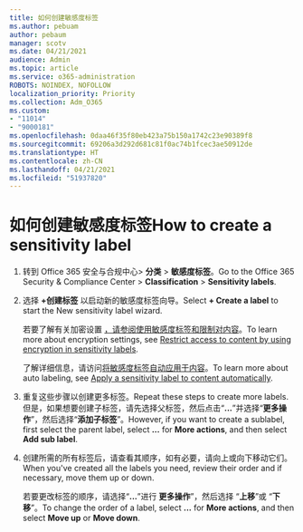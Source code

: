 ```yaml
---
title: 如何创建敏感度标签
ms.author: pebuam
author: pebaum
manager: scotv
ms.date: 04/21/2021
audience: Admin
ms.topic: article
ms.service: o365-administration
ROBOTS: NOINDEX, NOFOLLOW
localization_priority: Priority
ms.collection: Adm_O365
ms.custom:
- "11014"
- "9000181"
ms.openlocfilehash: 0daa46f35f80eb423a75b150a1742c23e90389f8
ms.sourcegitcommit: 69206a3d292d681c81f0ac74b1fcec3ae50912de
ms.translationtype: HT
ms.contentlocale: zh-CN
ms.lasthandoff: 04/21/2021
ms.locfileid: "51937820"
---
```

# <a name="how-to-create-a-sensitivity-label"></a><span data-ttu-id="ca029-102">如何创建敏感度标签</span><span class="sxs-lookup"><span data-stu-id="ca029-102">How to create a sensitivity label</span></span>

1. <span data-ttu-id="ca029-103">转到 Office 365 安全与合规中心> **分类** > **敏感度标签**。</span><span class="sxs-lookup"><span data-stu-id="ca029-103">Go to the Office 365 Security & Compliance Center > **Classification** > **Sensitivity labels**.</span></span>

1. <span data-ttu-id="ca029-104">选择 **+创建标签** 以启动新的敏感度标签向导。</span><span class="sxs-lookup"><span data-stu-id="ca029-104">Select **+ Create a label** to start the New sensitivity label wizard.</span></span>

    <span data-ttu-id="ca029-105">若要了解有关加密设置 [，请参阅使用敏感度标签和限制对内容](https://go.microsoft.com/fwlink/?linkid=2106331)。</span><span class="sxs-lookup"><span data-stu-id="ca029-105">To learn more about encryption settings, see [Restrict access to content by using encryption in sensitivity labels](https://go.microsoft.com/fwlink/?linkid=2106331).</span></span>

    <span data-ttu-id="ca029-106">了解详细信息，请访问[将敏感度标签自动应用于内容](https://go.microsoft.com/fwlink/?linkid=2105837)。</span><span class="sxs-lookup"><span data-stu-id="ca029-106">To learn more about auto labeling, see [Apply a sensitivity label to content automatically](https://go.microsoft.com/fwlink/?linkid=2105837).</span></span>

1. <span data-ttu-id="ca029-107">重复这些步骤以创建更多标签。</span><span class="sxs-lookup"><span data-stu-id="ca029-107">Repeat these steps to create more labels.</span></span> <span data-ttu-id="ca029-108">但是，如果想要创建子标签，请先选择父标签，然后点击“**...**”并选择“**更多操作**”，然后选择“**添加子标签**”。</span><span class="sxs-lookup"><span data-stu-id="ca029-108">However, if you want to create a sublabel, first select the parent label, select **...** for **More actions**, and then select **Add sub label**.</span></span>

1. <span data-ttu-id="ca029-109">创建所需的所有标签后，请查看其顺序，如有必要，请向上或向下移动它们。</span><span class="sxs-lookup"><span data-stu-id="ca029-109">When you've created all the labels you need, review their order and if necessary, move them up or down.</span></span> 
    
    <span data-ttu-id="ca029-110">若要更改标签的顺序，请选择“**...**”进行 **更多操作**”，然后选择 “**上移**”或 “**下移**”。</span><span class="sxs-lookup"><span data-stu-id="ca029-110">To change the order of a label, select **...** for **More actions**, and then select **Move up** or **Move down**.</span></span>
